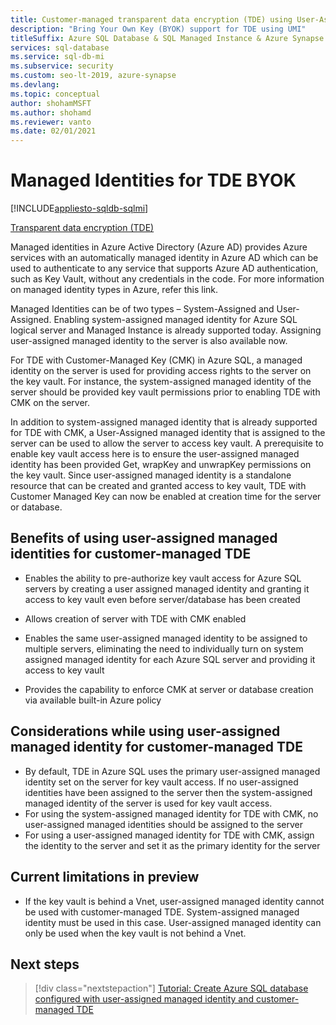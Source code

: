 ```yaml
---
title: Customer-managed transparent data encryption (TDE) using User-Assigned IDentity
description: "Bring Your Own Key (BYOK) support for TDE using UMI"
titleSuffix: Azure SQL Database & SQL Managed Instance & Azure Synapse Analytics 
services: sql-database
ms.service: sql-db-mi
ms.subservice: security
ms.custom: seo-lt-2019, azure-synapse
ms.devlang:
ms.topic: conceptual
author: shohamMSFT
ms.author: shohamd
ms.reviewer: vanto
ms.date: 02/01/2021
---
```


# Managed Identities for TDE BYOK
[!INCLUDE[appliesto-sqldb-sqlmi](../includes/appliesto-sqldb-sqlmi.md)]

[Transparent data encryption (TDE)](/sql/relational-databases/security/encryption/transparent-data-encryption) 

Managed identities in Azure Active Directory (Azure AD) provides Azure services with an automatically managed identity in Azure AD which can be used to authenticate to any service that supports Azure AD authentication, such as Key Vault, without any credentials in the code. For more information on managed identity types in Azure, refer this link. 

Managed Identities can be of two types – System-Assigned and User-Assigned. Enabling system-assigned managed identity for Azure SQL logical server and Managed Instance is already supported today. Assigning user-assigned managed identity to the server is also available now.

For TDE with Customer-Managed Key (CMK) in Azure SQL, a managed identity on the server is used for providing access rights to the server on the key vault. For instance, the system-assigned managed identity of the server should be provided key vault permissions prior to enabling TDE with CMK on the server. 

In addition to system-assigned managed identity that is already supported for TDE with CMK, a User-Assigned managed identity that is assigned to the server can be used to allow the server to access key vault. A prerequisite to enable key vault access here is to ensure the user-assigned managed identity has been provided Get, wrapKey and unwrapKey permissions on the key vault. Since user-assigned managed identity is a standalone resource that can be created and granted access to key vault, TDE with Customer Managed Key  can now be enabled at creation time for the server or database. 

## Benefits of using user-assigned managed identities for customer-managed TDE 
- Enables the ability to pre-authorize key vault access for Azure SQL servers by creating a user assigned managed identity and granting it access to key vault even before server/database has been created 

- Allows creation of server with TDE with CMK enabled

- Enables the same user-assigned managed identity to be assigned to multiple servers, eliminating the need to individually turn on system assigned managed identity for each Azure SQL  server and providing it access to key vault

- Provides the capability to enforce CMK at server or database creation via available built-in Azure policy

## Considerations while using user-assigned managed identity for customer-managed TDE
- By default, TDE in Azure SQL uses the primary user-assigned managed identity set on the server for key vault access. If no user-assigned identities have been assigned to the server then the system-assigned managed identity of the server is used for key vault access.
- For using the system-assigned managed identity for TDE with CMK, no user-assigned managed identities should be assigned to the server 
- For using a user-assigned managed identity for TDE with CMK, assign the identity to the server and set it as the primary identity for the server
 

## Current limitations in preview
- If the key vault is behind a Vnet, user-assigned managed identity cannot be used with customer-managed TDE. System-assigned managed identity must be used in this case. User-assigned managed identity can only be used when the key vault is not behind a Vnet. 


## Next steps

> [!div class="nextstepaction"]
> [Tutorial: Create Azure SQL database configured with user-assigned managed identity and customer-managed TDE](authentication-aad-service-principal-tutorial.md)


